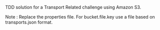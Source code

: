 TDD solution for a Transport Related challenge using Amazon S3.

Note : Replace the properties file. For bucket.file.key use a file based on transports.json format.
